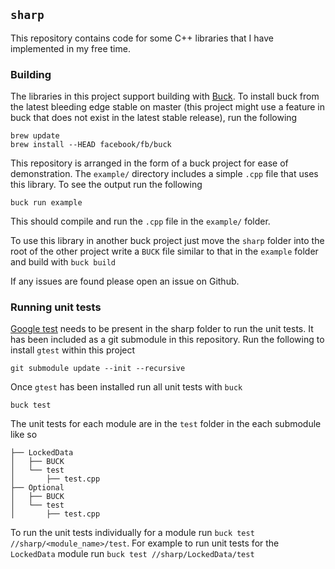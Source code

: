 `sharp`
-------

This repository contains code for some C++ libraries that I have implemented
in my free time.

### Building

The libraries in this project support building with
[Buck](https://buckbuild.com).  To install buck from the latest bleeding edge
stable on master (this project might use a feature in buck that does not
exist in the latest stable release), run the following

```
brew update
brew install --HEAD facebook/fb/buck
```

This repository is arranged in the form of a buck project for ease of
demonstration.  The `example/` directory includes a simple `.cpp` file that
uses this library.  To see the output run the following

```
buck run example
```

This should compile and run the `.cpp` file in the `example/` folder.

To use this library in another buck project just move the `sharp` folder into
the root of the other project write a `BUCK` file similar to that in the
`example` folder and build with `buck build`

If any issues are found please open an issue on Github.

### Running unit tests

[Google test](https://github.com/google/googletest) needs to be present in the
sharp folder to run the unit tests.  It has been included as a git submodule
in this repository.  Run the following to install `gtest` within this project
```
git submodule update --init --recursive
```

Once `gtest` has been installed run all unit tests with `buck`
```
buck test
```

The unit tests for each module are in the `test` folder in the each submodule
like so

```
├── LockedData
│   ├── BUCK
│   └── test
│       ├── test.cpp
├── Optional
│   ├── BUCK
│   └── test
│       ├── test.cpp
```

To run the unit tests individually for a module run
`buck test //sharp/<module_name>/test`.  For example to run unit tests for the
`LockedData` module run `buck test //sharp/LockedData/test`
